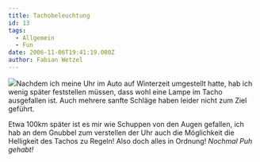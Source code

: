 ```yaml
---
title: Tachobeleuchtung
id: 13
tags:
  - Allgemein
  - Fun
date: 2006-11-06T19:41:19.000Z
author: Fabian Wetzel
---
```


![](https://az275061.vo.msecnd.net/blogmedia/2006/11/IMAGE_054111.jpg)Nachdem ich meine Uhr im Auto auf Winterzeit umgestellt hatte, hab ich wenig später feststellen müssen, dass wohl eine Lampe im Tacho ausgefallen ist. Auch mehrere sanfte Schläge haben leider nicht zum Ziel geführt.

Etwa 100km später ist es mir wie Schuppen von den Augen gefallen, ich hab an dem Gnubbel zum verstellen der Uhr auch die Möglichkeit die Helligkeit des Tachos zu Regeln! Also doch alles in Ordnung! _Nochmal Puh gehabt!_

